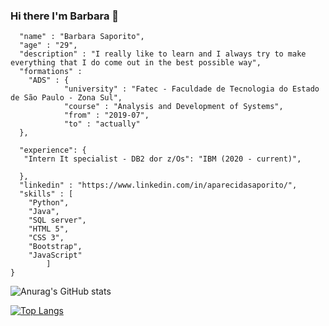 ### Hi there I'm Barbara 👋

```json{
  "name" : "Barbara Saporito",
  "age" : "29",
  "description" : "I really like to learn and I always try to make everything that I do come out in the best possible way",
  "formations" : 
    "ADS" : {
            "university" : "Fatec - Faculdade de Tecnologia do Estado de São Paulo - Zona Sul",
            "course" : "Analysis and Development of Systems",
            "from" : "2019-07",
            "to" : "actually"   	
  },
  
  "experience": {
   "Intern It specialist - DB2 dor z/Os": "IBM (2020 - current)",
	
  },
  "linkedin" : "https://www.linkedin.com/in/aparecidasaporito/",
  "skills" : [
    "Python",
    "Java",
    "SQL server",
    "HTML 5",
    "CSS 3",
    "Bootstrap",
    "JavaScript"
	    ]
}
````


![Anurag's GitHub stats](https://github-readme-stats.vercel.app/api?username=BarbaraSaporito&hide=contribs,prs&show_icons=true&theme=gotham)

[![Top Langs](https://github-readme-stats.vercel.app/api/top-langs/?username=BarbaraSaporito&layout=compact&show_icons=true&theme=gotham)](https://github.com/BarbaraSaporito/github-readme-stats)












